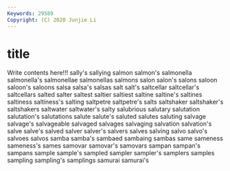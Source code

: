 ```yaml
---
Keywords: 29589
Copyright: (C) 2020 Junjie Li
---
```


# title

Write contents here!!!
sally's 
sallying 
salmon 
salmon's 
salmonella
salmonella's 
salmonellae 
salmonellas 
salmons 
salon 
salon's 
salons 
saloon 
saloon's 
saloons
salsa 
salsa's 
salsas 
salt 
salt's 
saltcellar 
saltcellar's 
saltcellars 
salted 
salter
saltest 
saltier 
saltiest 
saltine 
saltine's 
saltines 
saltiness 
saltiness's 
salting 
saltpetre
saltpetre's 
salts 
saltshaker 
saltshaker's 
saltshakers 
saltwater 
saltwater's 
salty 
salubrious 
salutary
salutation 
salutation's 
salutations 
salute 
salute's 
saluted 
salutes 
saluting 
salvage 
salvage's
salvageable 
salvaged 
salvages 
salvaging 
salvation 
salvation's 
salve 
salve's 
salved 
salver
salver's 
salvers 
salves 
salving 
salvo 
salvo's 
salvoes 
salvos 
samba 
samba's
sambaed 
sambaing 
sambas 
same 
sameness 
sameness's 
sames 
samovar 
samovar's 
samovars
sampan 
sampan's 
sampans 
sample 
sample's 
sampled 
sampler 
sampler's 
samplers 
samples
sampling 
sampling's 
samplings 
samurai 
samurai's 
